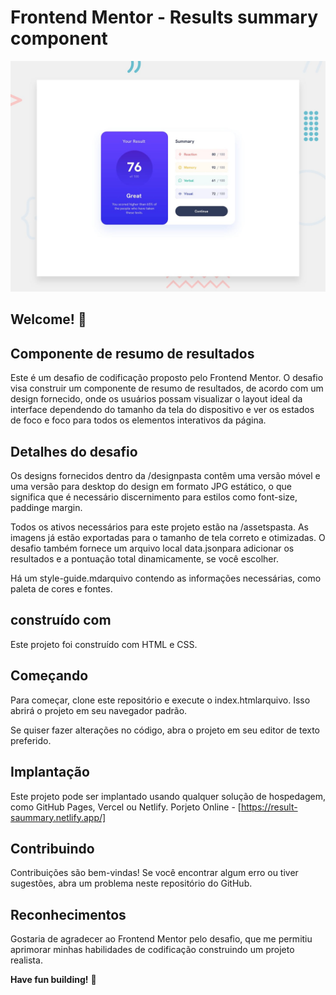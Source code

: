 # Frontend Mentor - Results summary component

![Design preview for the Results summary component coding challenge](./design/desktop-preview.jpg)

## Welcome! 👋

## Componente de resumo de resultados
Este é um desafio de codificação proposto pelo Frontend Mentor. O desafio visa construir um componente de resumo de resultados, de acordo com um design fornecido, onde os usuários possam visualizar o layout ideal da interface dependendo do tamanho da tela do dispositivo e ver os estados de foco e foco para todos os elementos interativos da página.

## Detalhes do desafio
Os designs fornecidos dentro da /designpasta contêm uma versão móvel e uma versão para desktop do design em formato JPG estático, o que significa que é necessário discernimento para estilos como font-size, paddinge margin.

Todos os ativos necessários para este projeto estão na /assetspasta. As imagens já estão exportadas para o tamanho de tela correto e otimizadas. O desafio também fornece um arquivo local data.jsonpara adicionar os resultados e a pontuação total dinamicamente, se você escolher.

Há um style-guide.mdarquivo contendo as informações necessárias, como paleta de cores e fontes.

## construído com
Este projeto foi construído com HTML e CSS.

## Começando
Para começar, clone este repositório e execute o index.htmlarquivo. Isso abrirá o projeto em seu navegador padrão.

Se quiser fazer alterações no código, abra o projeto em seu editor de texto preferido.

## Implantação
Este projeto pode ser implantado usando qualquer solução de hospedagem, como GitHub Pages, Vercel ou Netlify.
Porjeto Online - [https://result-saummary.netlify.app/]

## Contribuindo
Contribuições são bem-vindas! Se você encontrar algum erro ou tiver sugestões, abra um problema neste repositório do GitHub.

## Reconhecimentos
Gostaria de agradecer ao Frontend Mentor pelo desafio, que me permitiu aprimorar minhas habilidades de codificação construindo um projeto realista.

**Have fun building!** 🚀
